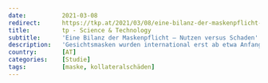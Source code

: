 ```yaml
---
date:          2021-03-08
redirect:      https://tkp.at/2021/03/08/eine-bilanz-der-maskenpflicht-nutzen-versus-schaden/
title:         tp - Science & Technology
subtitle:      'Eine Bilanz der Maskenpflicht – Nutzen versus Schaden'
description:   'Gesichtsmasken wurden international erst ab etwa Anfang April vorgeschrieben. Meist sind sowohl medizinische Masken als auch Tuch- oder Stoffmasken zur Verwendung zugelassen. In Österreich und Teilen von Deutschland sind seit Januar FFP2 Masken verpflichtend. Nutzen und Schaden sind strittig. Die Vergleiche von Ländern oder Regionen mit ähnlichen Bedingungen haben keine Vorteile für Maskenpflicht gegenüber Maskenfreiheit …'
country:       [AT]
categories:    [Studie]
tags:          [maske, kollateralschäden]
---
```

